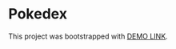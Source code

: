 # Pokedex

This project was bootstrapped with [DEMO LINK](https://mykhailyk-vadym.github.io/pokedex/).